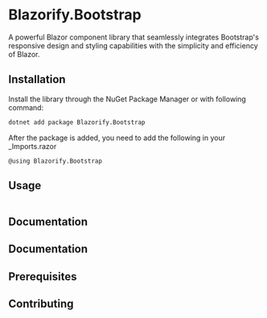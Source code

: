 # Blazorify.Bootstrap
A powerful Blazor component library that seamlessly integrates Bootstrap's responsive design
and styling capabilities with the simplicity and efficiency of Blazor.

## Installation
Install the library through the NuGet Package Manager or with following command:
```bash
dotnet add package Blazorify.Bootstrap
```
After the package is added, you need to add the following in your _Imports.razor
```razor
@using Blazorify.Bootstrap
```

## Usage
```

```

## Documentation

## Documentation

## Prerequisites

## Contributing
